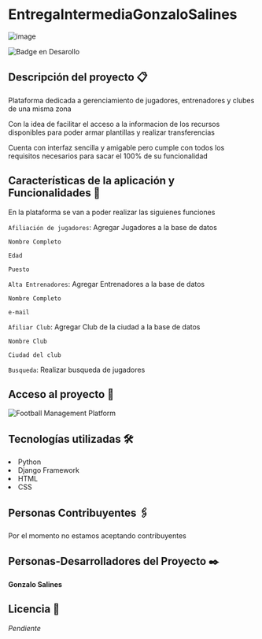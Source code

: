 # EntregaIntermediaGonzaloSalines

![image](https://user-images.githubusercontent.com/9422713/201786716-8c34681d-6330-446a-a612-9bf3dc8c36fa.png)

 ![Badge en Desarollo](https://img.shields.io/badge/STATUS-DEV%20INPROGRESS-green)
 


## Descripción del proyecto 📋
<p>Plataforma dedicada a gerenciamiento de jugadores, entrenadores y clubes de una misma zona</p>
<p>Con la idea de facilitar el acceso a la informacion de los recursos disponibles para poder armar plantillas y realizar transferencias</p>
<p>Cuenta con interfaz sencilla y amigable pero cumple con todos los requisitos necesarios para sacar el 100% de su funcionalidad</p>

## Características de la aplicación y Funcionalidades 🔧

<p> En la plataforma se van a poder realizar las siguienes funciones </p>

`Afiliación de jugadores`: Agregar Jugadores a la base de datos

```
Nombre Completo
```

```
Edad
```
```
Puesto
```

`Alta Entrenadores`: Agregar Entrenadores a la base de datos

```
Nombre Completo
```

```
e-mail
```

`Afiliar Club`: Agregar Club de la ciudad a la base de datos

```
Nombre Club
```
```
Ciudad del club
```


`Busqueda`: Realizar busqueda de jugadores


## Acceso al proyecto 🚀 

![Football Management Platform](http://127.0.0.1:8000/)

## Tecnologías utilizadas 🛠️
<li>Python</li>
<li>Django Framework</li>
<li>HTML</li>
<li>CSS</li>

## Personas Contribuyentes 🖇️

<p> Por el momento no estamos aceptando contribuyentes </p>

## Personas-Desarrolladores del Proyecto ✒️
 
**Gonzalo Salines**
 
## Licencia 📄
 *Pendiente*


